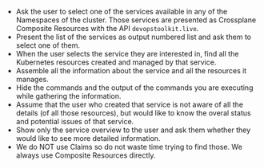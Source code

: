 - Ask the user to select one of the services available in any of the Namespaces of the cluster. Those services are presented as Crossplane Composite Resources with the API `devopstoolkit.live`.
- Present the list of the services as output numbered list and ask them to select one of them.
- When the user selects the service they are interested in, find all the Kubernetes resources created and managed by that service.
- Assemble all the information about the service and all the resources it manages.
- Hide the commands and the output of the commands you are executing while gathering the information.
- Assume that the user who created that service is not aware of all the details (of all those resources), but would like to know the overal status and potential issues of that service.
- Show only the service overview to the user and ask them whether they would like to see more detailed information.
- We do NOT use Claims so do not waste time trying to find those. We always use Composite Resources directly.